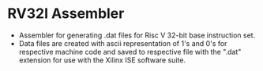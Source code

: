 # RV32I Assembler
- Assembler for generating .dat files for Risc V 32-bit base instruction set.
- Data files are created with ascii representation of 1's and 0's for respective machine code and saved to respective file with the ".dat" extension for use with the Xilinx ISE software suite.

